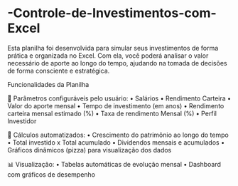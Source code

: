 # -Controle-de-Investimentos-com-Excel
Esta planilha foi desenvolvida para simular seus investimentos de forma prática e organizada no Excel. Com ela, você poderá analisar o valor necessário de aporte ao longo do tempo, ajudando na tomada de decisões de forma consciente e estratégica.

Funcionalidades da Planilha

📌 Parâmetros configuráveis pelo usuário:
•	Salários
•	Rendimento Carteira
•	Valor do aporte mensal
•	Tempo de investimento (em anos)
•	Rendimento carteira mensal estimado (%)
•	Taxa de rendimento Mensal (%)
•	Perfil Investidor

🧮 Cálculos automatizados:
•	Crescimento do patrimônio ao longo do tempo
•	Total investido x Total acumulado
•	Dividendos mensais e acumulados
•	Gráficos dinâmicos (pizza) para visualização dos dados

📊 Visualização:
•	Tabelas automáticas de evolução mensal
•	Dashboard com gráficos de desempenho
